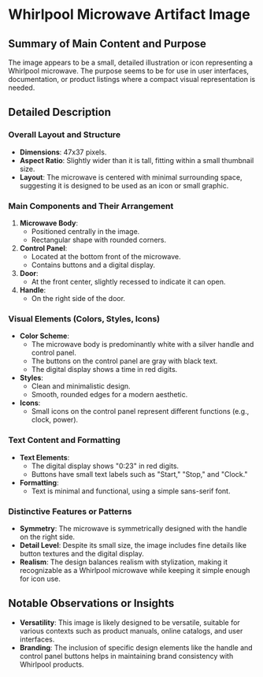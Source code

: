 # Whirlpool Microwave Artifact Image

## Summary of Main Content and Purpose
The image appears to be a small, detailed illustration or icon representing a Whirlpool microwave. The purpose seems to be for use in user interfaces, documentation, or product listings where a compact visual representation is needed.

## Detailed Description

### Overall Layout and Structure
- **Dimensions**: 47x37 pixels.
- **Aspect Ratio**: Slightly wider than it is tall, fitting within a small thumbnail size.
- **Layout**: The microwave is centered with minimal surrounding space, suggesting it is designed to be used as an icon or small graphic.

### Main Components and Their Arrangement
1. **Microwave Body**:
   - Positioned centrally in the image.
   - Rectangular shape with rounded corners.
2. **Control Panel**:
   - Located at the bottom front of the microwave.
   - Contains buttons and a digital display.
3. **Door**:
   - At the front center, slightly recessed to indicate it can open.
4. **Handle**:
   - On the right side of the door.

### Visual Elements (Colors, Styles, Icons)
- **Color Scheme**:
  - The microwave body is predominantly white with a silver handle and control panel.
  - The buttons on the control panel are gray with black text.
  - The digital display shows a time in red digits.
- **Styles**:
  - Clean and minimalistic design.
  - Smooth, rounded edges for a modern aesthetic.
- **Icons**:
  - Small icons on the control panel represent different functions (e.g., clock, power).

### Text Content and Formatting
- **Text Elements**:
  - The digital display shows "0:23" in red digits.
  - Buttons have small text labels such as "Start," "Stop," and "Clock."
- **Formatting**:
  - Text is minimal and functional, using a simple sans-serif font.

### Distinctive Features or Patterns
- **Symmetry**: The microwave is symmetrically designed with the handle on the right side.
- **Detail Level**: Despite its small size, the image includes fine details like button textures and the digital display.
- **Realism**: The design balances realism with stylization, making it recognizable as a Whirlpool microwave while keeping it simple enough for icon use.

## Notable Observations or Insights
- **Versatility**: This image is likely designed to be versatile, suitable for various contexts such as product manuals, online catalogs, and user interfaces.
- **Branding**: The inclusion of specific design elements like the handle and control panel buttons helps in maintaining brand consistency with Whirlpool products.